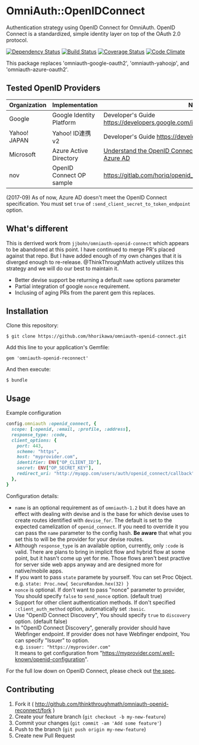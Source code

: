 # OmniAuth::OpenIDConnect

Authentication strategy using OpenID Connect for OmniAuth. OpenID Connect is a standardized, simple identity layer on top of the OAuth 2.0 protocol.

[![Dependency Status](https://gemnasium.com/badges/github.com/hhorikawa/omniauth-openid-connect.svg)](https://gemnasium.com/github.com/hhorikawa/omniauth-openid-connect)
[![Build Status](https://travis-ci.org/thinkthroughmath/omniauth-openid-reconnect.svg?branch=master)](https://travis-ci.org/thinkthroughmath/omniauth-openid-reconnect)
[![Coverage Status](https://coveralls.io/repos/thinkthroughmath/omniauth-openid-reconnect/badge.png?branch=master)](https://coveralls.io/r/thinkthroughmath/omniauth-openid-reconnect?branch=master)
[![Code Climate](https://codeclimate.com/github/thinkthroughmath/omniauth-openid-reconnect.png)](https://codeclimate.com/github/thinkthroughmath/omniauth-openid-reconnect)

This package replaces 'omniauth-google-oauth2', 'omniauth-yahoojp', and 'omniauth-azure-oauth2'.


## Tested OpenID Providers

|Organization  |Implementation   |Note            |
|--------------|-----------------|----------------|
|Google        |Google Identity Platform |Developer's Guide https://developers.google.com/identity/protocols/OpenIDConnect  |
|Yahoo! JAPAN  |Yahoo! ID連携 v2          |Developer's Guide https://developer.yahoo.co.jp/yconnect/v2/ |
|Microsoft     |Azure Active Directory   |[Understand the OpenID Connect authentication code flow in Azure AD](https://docs.microsoft.com/en-us/azure/active-directory/develop/active-directory-protocols-openid-connect-code)   |
|nov           |OpenID Connect OP sample |https://gitlab.com/horiq/openid_connect_sample

(2017-09) As of now, Azure AD doesn't meet the OpenID Connect specification. You must set `true` of  `:send_client_secret_to_token_endpoint` option.



## What's different

This is derrived work from `jjbohn/omniauth-openid-connect` which appears to be abandoned at this point. I have continued to merge PR's placed against that repo. But I have added enough of my own changes that it is diverged enough to re-release. @ThinkThroughMath actively utilizes this strategy and we will do our best to maintain it.

- Better devise support be returning a default `name` options parameter
- Partial integration of google `nonce` requirement.
- Inclusing of aging PRs from the parent gem this replaces.




## Installation

Clone this repository:

    $ git clone https://github.com/hhorikawa/omniauth-openid-connect.git


Add this line to your application's Gemfile:

    gem 'omniauth-openid-reconnect'

And then execute:

    $ bundle





## Usage

Example configuration
```ruby
config.omniauth :openid_connect, {
  scope: [:openid, :email, :profile, :address],
  response_type: :code,
  client_options: {
    port: 443,
    scheme: "https",
    host: "myprovider.com",
    identifier: ENV["OP_CLIENT_ID"],
    secret: ENV["OP_SECRET_KEY"],
    redirect_uri: "http://myapp.com/users/auth/openid_connect/callback",
  },
}
```

Configuration details:
  * `name` is an optional requirement as of `omniauth-1.2` but it does have an effect with dealing with devise and is the base for which devise uses to create routes identified with `devise_for`. The default is set to the expected camelization of `openid_connect`. If you need to override it you can pass the `name` parameter to the config hash. **Be aware** that what you set this to will be the provider for your devise routes.
  * Although `response_type` is an available option, currently, only `:code`
  is valid. There are plans to bring in implicit flow and hybrid flow at some
  point, but it hasn't come up yet for me. Those flows aren't best practive for
  server side web apps anyway and are designed more for native/mobile apps.
  * If you want to pass `state` paramete by yourself. You can set Proc Object.  
  e.g. `state: Proc.new{ SecureRandom.hex(32) }`
  * `nonce` is optional. If don't want to pass "nonce" parameter to provider, You should specify
  `false` to `send_nonce` option. (default true)
  * Support for other client authentication methods. If don't specified
  `:client_auth_method` option, automatically set `:basic`.
  * Use "OpenID Connect Discovery", You should specify `true` to `discovery` option. (default false)
  * In "OpenID Connect Discovery", generally provider should have Webfinger endpoint.
  If provider does not have Webfinger endpoint, You can specify "Issuer" to option.  
  e.g. `issuer: "https://myprovider.com"`  
  It means to get configuration from "https://myprovider.com/.well-known/openid-configuration".

For the full low down on OpenID Connect, please check out
[the spec](http://openid.net/specs/openid-connect-core-1_0.html).

## Contributing

1. Fork it ( http://github.com/thinkthroughmath/omniauth-openid-reconnect/fork )
2. Create your feature branch (`git checkout -b my-new-feature`)
3. Commit your changes (`git commit -am 'Add some feature'`)
4. Push to the branch (`git push origin my-new-feature`)
5. Create new Pull Request
